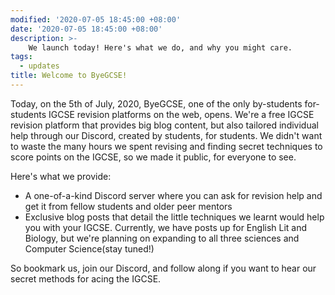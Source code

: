 ```yaml
---
modified: '2020-07-05 18:45:00 +08:00'
date: '2020-07-05 18:45:00 +08:00'
description: >- 
    We launch today! Here's what we do, and why you might care.
tags:
  - updates
title: Welcome to ByeGCSE!
---
```


Today, on the 5th of July, 2020, ByeGCSE, one of the only by-students for-students IGCSE revision platforms on the web, opens. We're a free IGCSE revision platform that provides big blog content, but also tailored individual help through our Discord, created by students, for students. We didn't want to waste the many hours we spent revising and finding secret techniques to score points on the IGCSE, so we made it public, for everyone to see.

Here's what we provide:

- A one-of-a-kind Discord server where you can ask for revision help and get it from fellow students and older peer mentors
- Exclusive blog posts that detail the little techniques we learnt would help you with your IGCSE. Currently, we have posts up for English Lit and Biology, but we're planning on expanding to all three sciences and Computer Science(stay tuned!)

So bookmark us, join our Discord, and follow along if you want to hear our secret methods for acing the IGCSE.